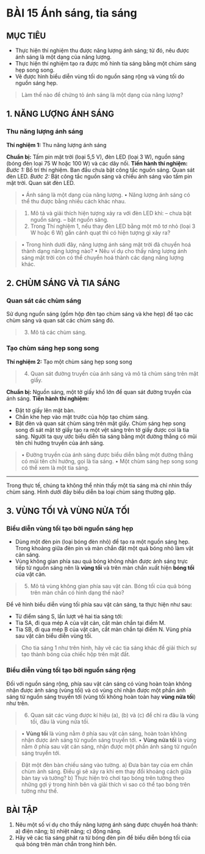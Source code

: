 # BÀI 15 Ánh sáng, tia sáng

## MỤC TIÊU
- Thực hiện thí nghiệm thu được năng lượng ánh sáng; từ đó, nêu được ánh sáng là một dạng của năng lượng.
- Thực hiện thí nghiệm tạo ra được mô hình tia sáng bằng một chùm sáng hẹp song song.
- Vẽ được hình biểu diễn vùng tối do nguồn sáng rộng và vùng tối do nguồn sáng hẹp.

> Làm thế nào để chứng tỏ ánh sáng là một dạng của năng lượng?

## 1. NĂNG LƯỢNG ÁNH SÁNG
### Thu năng lượng ánh sáng
**Thí nghiệm 1:** Thu năng lượng ánh sáng

**Chuẩn bị:** Tấm pin mặt trời (loại 5,5 V), đèn LED (loại 3 W), nguồn sáng (bóng đèn loại 75 W hoặc 100 W) và các dây nối.
**Tiến hành thí nghiệm:**
*Bước 1:* Bố trí thí nghiệm. Ban đầu chưa bật công tắc nguồn sáng. Quan sát đèn LED.
*Bước 2:* Bật công tắc nguồn sáng và chiếu ánh sáng vào tấm pin mặt trời. Quan sát đèn LED.

> • Ánh sáng là một dạng của năng lượng.
> • Năng lượng ánh sáng có thể thu được bằng nhiều cách khác nhau.

> 1. Mô tả và giải thích hiện tượng xảy ra với đèn LED khi:
> – chưa bật nguồn sáng.
> – bật nguồn sáng.
> 2. Trong Thí nghiệm 1, nếu thay đèn LED bằng một mô tơ nhỏ (loại 3 W hoặc 6 W) gắn cánh quạt thì có hiện tượng gì xảy ra?

> • Trong hình dưới đây, năng lượng ánh sáng mặt trời đã chuyển hoá thành dạng năng lượng nào?
> • Nêu ví dụ cho thấy năng lượng ánh sáng mặt trời còn có thể chuyển hoá thành các dạng năng lượng khác.

## 2. CHÙM SÁNG VÀ TIA SÁNG
### Quan sát các chùm sáng
Sử dụng nguồn sáng (gồm hộp đèn tạo chùm sáng và khe hẹp) để tạo các chùm sáng và quan sát các chùm sáng đó.

> 3. Mô tả các chùm sáng.

### Tạo chùm sáng hẹp song song
**Thí nghiệm 2:** Tạo một chùm sáng hẹp song song

> 4. Quan sát đường truyền của ánh sáng và mô tả chùm sáng trên mặt giấy.

**Chuẩn bị:** Nguồn sáng, một tờ giấy khổ lớn để quan sát đường truyền của ánh sáng.
**Tiến hành thí nghiệm:**
- Đặt tờ giấy lên mặt bàn.
- Chắn khe hẹp vào mặt trước của hộp tạo chùm sáng.
- Bật đèn và quan sát chùm sáng trên mặt giấy.
Chùm sáng hẹp song song đi sát mặt tờ giấy tạo ra một vệt sáng trên tờ giấy được coi là tia sáng. Người ta quy ước biểu diễn tia sáng bằng một đường thẳng có mũi tên chỉ hướng truyền của ánh sáng.

> • Đường truyền của ánh sáng được biểu diễn bằng một đường thẳng có mũi tên chỉ hướng, gọi là tia sáng.
> • Một chùm sáng hẹp song song có thể xem là một tia sáng.

---
Trong thực tế, chúng ta không thể nhìn thấy một tia sáng mà chỉ nhìn thấy chùm sáng. Hình dưới đây biểu diễn ba loại chùm sáng thường gặp.

## 3. VÙNG TỐI VÀ VÙNG NỬA TỐI
### Biểu diễn vùng tối tạo bởi nguồn sáng hẹp
- Dùng một đèn pin (loại bóng đèn nhỏ) để tạo ra một nguồn sáng hẹp. Trong khoảng giữa đèn pin và màn chắn đặt một quả bóng nhỏ làm vật cản sáng.
- Vùng không gian phía sau quả bóng không nhận được ánh sáng trực tiếp từ nguồn sáng nên là **vùng tối** và trên màn chắn xuất hiện **bóng tối** của vật cản.

> 5. Mô tả vùng không gian phía sau vật cản. Bóng tối của quả bóng trên màn chắn có hình dạng thế nào?

Để vẽ hình biểu diễn vùng tối phía sau vật cản sáng, ta thực hiện như sau:
- Từ điểm sáng S, lần lượt vẽ hai tia sáng tới:
- Tia SA, đi qua mép A của vật cản, cắt màn chắn tại điểm M.
- Tia SB, đi qua mép B của vật cản, cắt màn chắn tại điểm N.
Vùng phía sau vật cản biểu diễn vùng tối.

> Cho tia sáng 1 như trên hình, hãy vẽ các tia sáng khác để giải thích sự tạo thành bóng của chiếc hộp trên mặt đất.

### Biểu diễn vùng tối tạo bởi nguồn sáng rộng
Đối với nguồn sáng rộng, phía sau vật cản sáng có vùng hoàn toàn không nhận được ánh sáng (vùng tối) và có vùng chỉ nhận được một phần ánh sáng từ nguồn sáng truyền tới (vùng tối không hoàn toàn hay **vùng nửa tối**) như trên.

> 6. Quan sát các vùng được kí hiệu (a), (b) và (c) để chỉ ra đâu là vùng tối, đâu là vùng nửa tối.

> • **Vùng tối** là vùng nằm ở phía sau vật cản sáng, hoàn toàn không nhận được ánh sáng từ nguồn sáng truyền tới.
> • **Vùng nửa tối** là vùng nằm ở phía sau vật cản sáng, nhận được một phần ánh sáng từ nguồn sáng truyền tới.

> Đặt một đèn bàn chiếu sáng vào tường.
> a) Đưa bàn tay của em chắn chùm ánh sáng. Điều gì sẽ xảy ra khi em thay đổi khoảng cách giữa bàn tay và tường?
> b) Thực hiện trò chơi tạo bóng trên tường theo những gợi ý trong hình bên và giải thích vì sao có thể tạo bóng trên tường như thế.

## BÀI TẬP
1. Nêu một số ví dụ cho thấy năng lượng ánh sáng được chuyển hoá thành: a) điện năng; b) nhiệt năng; c) động năng.
2. Hãy vẽ các tia sáng phát ra từ bóng đèn pin để biểu diễn bóng tối của quả bóng trên màn chắn trong hình bên.
